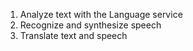 1. Analyze text with the Language service
2. Recognize and synthesize speech
3. Translate text and speech